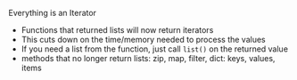 Everything is an Iterator

- Functions that returned lists will now return iterators
- This cuts down on the time/memory needed to process the values
- If you need a list from the function, just call `list()` on the returned value
- methods that no longer return lists: zip, map, filter, dict: keys, values, items